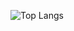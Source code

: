 ![Top Langs](https://github-readme-stats.vercel.app/api/top-langs/?username=zvxvx&hide=css,html,makefile,cmake,astro,rtf&layout=compact)
